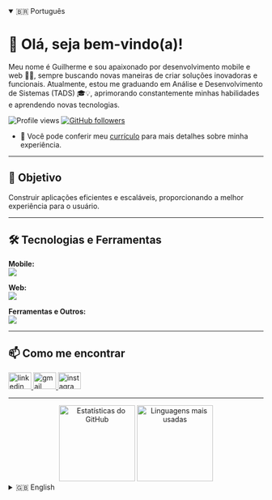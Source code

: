<details open>
<summary>🇧🇷 Português</summary>

<h1 align="left">👋 Olá, seja bem-vindo(a)!</h1>

<p align="left">
  Meu nome é Guilherme e sou apaixonado por desenvolvimento mobile e web 🚀📲, sempre buscando novas maneiras de criar soluções inovadoras e funcionais. Atualmente, estou me graduando em Análise e Desenvolvimento de Sistemas (TADS) 🎓💡, aprimorando constantemente minhas habilidades e aprendendo novas tecnologias.
</p>

<p align="left">
  <img alt="Profile views" src="https://komarev.com/ghpvc/?username=gui-ccr&color=red">
  <a href="https://github.com/gui-ccr?tab=followers">
    <img alt="GitHub followers" src="https://img.shields.io/github/followers/gui-ccr?label=Follow&style=social">
  </a>
</p>

- 📄 Você pode conferir meu <a href="https://docs.google.com/document/d/1yVO1BQ10u9OHR9vdBD_KOVqUOcQ2HC8uYlJoug8dZx8/edit?tab=t.0">currículo</a> para mais detalhes sobre minha experiência.

---

<h2 align="left">🎯 Objetivo</h2>

<p align="left">
  Construir aplicações eficientes e escaláveis, proporcionando a melhor experiência para o usuário.
</p>

---

<h2 align="left">🛠️ Tecnologias e Ferramentas</h2>

<p align="left">
  <strong>Mobile:</strong><br>
  <a href="https://skillicons.dev">
    <img src="https://skillicons.dev/icons?i=dart,flutter" />
  </a>
</p>
<p align="left">
  <strong>Web:</strong><br>
  <a href="https://skillicons.dev">
    <img src="https://skillicons.dev/icons?i=html,css,javascript,nodejs" />
  </a>
</p>
<p align="left">
  <strong>Ferramentas e Outros:</strong><br>
  <a href="https://skillicons.dev">
    <img src="https://skillicons.dev/icons?i=git,github,cpp" />
  </a>
</p>

---

<h2 align="left">📫 Como me encontrar</h2>

<p align="left">
  <a href="www.linkedin.com/in/gui-ccr-" target="_blank">
    <img src="https://raw.githubusercontent.com/maurodesouza/profile-readme-generator/master/src/assets/icons/social/linkedin/default.svg" width="45" height="33" alt="linkedin logo"  />
  </a>
  <a href="mailto:guilhermerodrigues6484@gmail.com" target="_blank">
    <img src="https://raw.githubusercontent.com/maurodesouza/profile-readme-generator/master/src/assets/icons/social/gmail/default.svg" width="45" height="33" alt="gmail logo" />
  </a>
  <a href="https://www.instagram.com/gui_ccr_/" target="_blank">
    <img src="https://raw.githubusercontent.com/maurodesouza/profile-readme-generator/master/src/assets/icons/social/instagram/default.svg" width="45" height="33" alt="instagram logo" />
  </a>
</p>

---

<div align="center">
  <img src="https://github-readme-stats.vercel.app/api?username=gui-ccr&show_icons=true&include_all_commits=true&count_private=true&theme=dracula&locale=pt-br&hide_border=true" height="150" alt="Estatísticas do GitHub"  />
  <img src="https://github-readme-stats.vercel.app/api/top-langs?username=gui-ccr&locale=pt-br&layout=compact&card_width=320&langs_count=5&theme=dracula&hide_border=true" height="150" alt="Linguagens mais usadas"  />
</div>

</details>

<details>
<summary>🇬🇧 English</summary>

<h1 align="left">👋 Hello, welcome!</h1>

<p align="left">
  My name is Guilherme and I am passionate about mobile and web development 🚀📲, always looking for new ways to create innovative and functional solutions. I am currently studying Systems Analysis and Development (TADS) 🎓💡, constantly improving my skills and learning new technologies.
</p>

<p align="left">
  <img alt="Profile views" src="https://komarev.com/ghpvc/?username=gui-ccr&color=red">
  <a href="https://github.com/gui-ccr?tab=followers">
    <img alt="GitHub followers" src="https://img.shields.io/github/followers/gui-ccr?label=Follow&style=social">
  </a>
</p>

- 📄 You can check out my <a href="https://docs.google.com/document/d/1yVO1BQ10u9OHR9vdBD_KOVqUOcQ2HC8uYlJoug8dZx8/edit?tab=t.0">resume</a> for more details about my professional experience.

---

<h2 align="left">🎯 Objective</h2>

<p align="left">
  Build efficient and scalable applications, providing the best user experience.
</p>

---

<h2 align="left">🛠️ Tech Stack & Tools</h2>

<p align="left">
  <strong>Mobile:</strong><br>
  <a href="https://skillicons.dev">
    <img src="https://skillicons.dev/icons?i=dart,flutter" />
  </a>
</p>
<p align="left">
  <strong>Web:</strong><br>
  <a href="https://skillicons.dev">
    <img src="https://skillicons.dev/icons?i=html,css,javascript,nodejs" />
  </a>
</p>
<p align="left">
  <strong>Tools & Others:</strong><br>
  <a href="https://skillicons.dev">
    <img src="https://skillicons.dev/icons?i=git,github,cpp" />
  </a>
</p>

---

<h2 align="left">📫 How to reach me</h2>

<p align="left">
  <a href="www.linkedin.com/in/gui-ccr-" target="_blank">
    <img src="https://raw.githubusercontent.com/maurodesouza/profile-readme-generator/master/src/assets/icons/social/linkedin/default.svg" width="45" height="33" alt="linkedin logo"  />
  </a>
  <a href="mailto:guilhermerodrigues6484@gmail.com" target="_blank">
    <img src="https://raw.githubusercontent.com/maurodesouza/profile-readme-generator/master/src/assets/icons/social/gmail/default.svg" width="45" height="33" alt="gmail logo" />
  </a>
  <a href="https://www.instagram.com/gui_ccr_/" target="_blank">
    <img src="https://raw.githubusercontent.com/maurodesouza/profile-readme-generator/master/src/assets/icons/social/instagram/default.svg" width="45" height="33" alt="instagram logo" />
  </a>
</p>

---

<div align="center">
  <img src="https://github-readme-stats.vercel.app/api?username=gui-ccr&show_icons=true&include_all_commits=true&count_private=true&theme=dracula&locale=en&hide_border=true" height="150" alt="GitHub Stats"  />
  <img src="https://github-readme-stats.vercel.app/api/top-langs?username=gui-ccr&locale=en&layout=compact&card_width=320&langs_count=5&theme=dracula&hide_border=true" height="150" alt="Top Languages"  />
</div>

</details>
